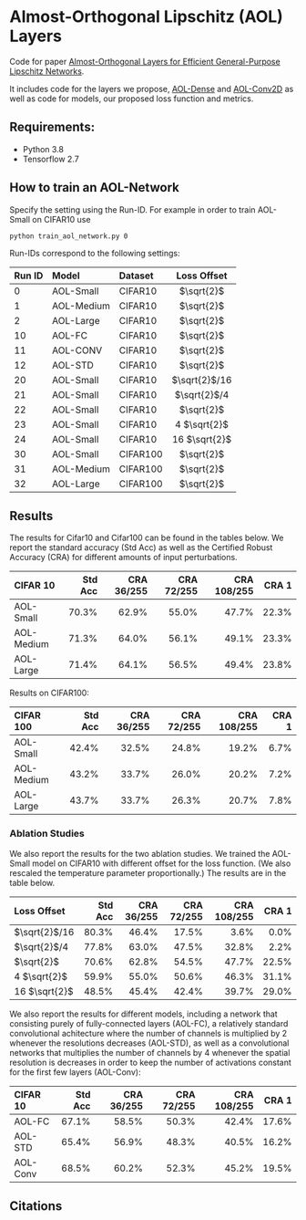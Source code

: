 
# Almost-Orthogonal Lipschitz (AOL) Layers

Code for paper 
[Almost-Orthogonal Layers for Efficient
General-Purpose Lipschitz Networks](). 
<!--- TODO: Add Link --->
It includes code for the layers we propose,
[AOL-Dense](src/aol_code/layers/aol/aol_dense.py)
and
[AOL-Conv2D](src/aol_code/layers/aol/aol_conv2d.py)
as well as code for models, our proposed loss function
and metrics.

## Requirements:
- Python 3.8
- Tensorflow 2.7

## How to train an AOL-Network
Specify the setting using the Run-ID.
For example in order to train AOL-Small on CIFAR10 use

    python train_aol_network.py 0

Run-IDs correspond to the following settings:

| Run ID | Model      | Dataset  |  Loss Offset   |
|:-------|:-----------|:---------|:--------------:|
| 0      | AOL-Small  | CIFAR10  |   $\sqrt{2}$   |
| 1      | AOL-Medium | CIFAR10  |   $\sqrt{2}$   |
| 2      | AOL-Large  | CIFAR10  |   $\sqrt{2}$   |
| 10     | AOL-FC     | CIFAR10  |   $\sqrt{2}$   |
| 11     | AOL-CONV   | CIFAR10  |   $\sqrt{2}$   |
| 12     | AOL-STD    | CIFAR10  |   $\sqrt{2}$   |
| 20     | AOL-Small  | CIFAR10  | $\sqrt{2}$/16  |
| 21     | AOL-Small  | CIFAR10  |  $\sqrt{2}$/4  |
| 22     | AOL-Small  | CIFAR10  |   $\sqrt{2}$   |
| 23     | AOL-Small  | CIFAR10  |  4 $\sqrt{2}$  |
| 24     | AOL-Small  | CIFAR10  | 16 $\sqrt{2}$  |
| 30     | AOL-Small  | CIFAR100 |   $\sqrt{2}$   |
| 31     | AOL-Medium | CIFAR100 |   $\sqrt{2}$   |
| 32     | AOL-Large  | CIFAR100 |   $\sqrt{2}$   |



## Results
The results for Cifar10 and Cifar100 can be found
in the tables below.
We report the standard accuracy (Std Acc) as well as the
Certified Robust Accuracy (CRA) for different amounts of 
input perturbations. 

| CIFAR 10   |   Std Acc | CRA 36/255 | CRA 72/255 | CRA 108/255 | CRA 1 |
|:-----------|----------:|-----------:|-----------:|------------:|------:|
| AOL-Small  |     70.3% |      62.9% |      55.0% |       47.7% | 22.3% |
| AOL-Medium |     71.3% |      64.0% |      56.1% |       49.1% | 23.3% |
| AOL-Large  |     71.4% |      64.1% |      56.5% |       49.4% | 23.8% |

Results on CIFAR100:

| CIFAR 100  | Std Acc | CRA 36/255 | CRA 72/255 | CRA 108/255 | CRA 1 |
|:-----------|--------:|-----------:|-----------:|------------:|------:|
| AOL-Small  |   42.4% |      32.5% |      24.8% |       19.2% |  6.7% |
| AOL-Medium |   43.2% |      33.7% |      26.0% |       20.2% |  7.2% |
| AOL-Large  |   43.7% |      33.7% |      26.3% |       20.7% |  7.8% |

### Ablation Studies
We also report the results for the two ablation studies.
We trained the AOL-Small model on CIFAR10 with different
offset for the loss function. (We also rescaled the temperature
parameter proportionally.)
The results are in the table below.

| Loss Offset   | Std Acc | CRA 36/255 | CRA 72/255 | CRA 108/255 | CRA 1 |
|:--------------|--------:|-----------:|-----------:|------------:|------:|
| $\sqrt{2}$/16 |   80.3% |      46.4% |      17.5% |        3.6% |  0.0% |
| $\sqrt{2}$/4  |   77.8% |      63.0% |      47.5% |       32.8% |  2.2% |
| $\sqrt{2}$    |   70.6% |      62.8% |      54.5% |       47.7% | 22.5% |
| 4 $\sqrt{2}$  |   59.9% |      55.0% |      50.6% |       46.3% | 31.1% |
| 16 $\sqrt{2}$ |   48.5% |      45.4% |      42.4% |       39.7% | 29.0% |

We also report the results for different models,
including a network that consisting purely of fully-connected 
layers (AOL-FC),
a relatively standard convolutional achitecture where the 
number of channels is multiplied by 2 whenever the resolutions
decreases (AOL-STD),
as well as
a convolutional networks that multiplies the number of channels
by 4 whenever the spatial resolution is decreases in order to
keep the number of activations constant for the first few layers 
(AOL-Conv):

| CIFAR 10 | Std Acc |    CRA 36/255 | CRA 72/255 | CRA 108/255 | CRA 1 |
|:---------|--------:|--------------:|-----------:|------------:|------:|
| AOL-FC   |   67.1% |         58.5% |      50.3% |       42.4% | 17.6% |
| AOL-STD  |   65.4% |         56.9% |      48.3% |       40.5% | 16.2% |
| AOL-Conv |   68.5% |         60.2% |      52.3% |       45.2% | 19.5% |

## Citations


